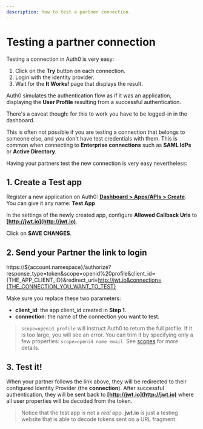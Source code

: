 ```yaml
---
description: How to test a partner connection.
---
```


# Testing a partner connection

Testing a connection in Auth0 is very easy: 

1. Click on the __Try__ button on each connection.
2. Login with the identity provider.
3. Wait for the __It Works!__ page that displays the result. 

Auth0 simulates the authentication flow as if it was an application, displaying the __User Profile__ resulting from a successful authentication.

There's a caveat though: for this to work you have to be logged-in in the dashboard.

This is often not possible if you are testing a connection that belongs to someone else, and you don't have test credentials with them. This is common when connecting to __Enterprise connections__ such as __SAML IdPs__ or __Active Directory__. 

Having your partners test the new connection is very easy nevertheless:

## 1. Create a Test app

Register a new application on Auth0: __[Dashboard > Apps/APIs > Create](${manage_url}/#/applications/create)__. You can give it any name: __Test App__

In the settings of the newly created app, configure __Allowed Callback Urls__ to __[http://jwt.io](http://jwt.io)__.

Click on __SAVE CHANGES__.


## 2. Send your Partner the link to login

  https://${account.namespace}/authorize?response_type=token&scope=openid%20profile&client_id={THE_APP_CLIENT_ID}&redirect_uri=http://jwt.io&connection={THE_CONNECTION_YOU_WANT_TO_TEST}

Make sure you replace these two parameters:

* __client_id__: the app client_id created in __Step 1__.
* __connection__: the name of the connection you want to test.

> `scope=openid profile` will instruct Auth0 to return the full profile. If it is too large, you will see an error. You can trim it by specifying only a few properties: `scope=openid name email`. See [scopes](/scopes) for more details.

## 3. Test it!

When your partner follows the link above, they will be redirected to their configured Identity Provider (the __connection__). After successful authentication, they will be sent back to __[http://jwt.io](http://jwt.io)__ where all user properties will be decoded from the token. 

> Notice that the test app is not a _real_ app. __jwt.io__ is just a testing website that is able to decode tokens sent on a URL fragment.







